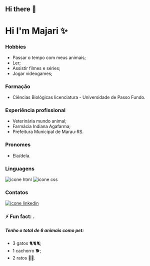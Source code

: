 ## Hi there 👋

<!--
**Majandsss/Majandsss** is a ✨ _special_ ✨ repository because its `README.md` (this file) appears on your GitHub profile.

Here are some ideas to get you started:

- 🔭 I’m currently working on ...
- 🌱 I’m currently learning ...
- 👯 I’m looking to collaborate on ...
- 🤔 I’m looking for help with ...
- 💬 Ask me about ...
- 📫 How to reach me: ...
- 😄 Pronouns: ...
- ⚡ Fun fact: ...
-->
# Hi I'm Majari ✨

### Hobbies
- Passar o tempo com meus animais;
- Ler;
- Assistir filmes e séries;
- Jogar videogames;

### Formação
- Ciências Biológicas licenciatura - Universidade de Passo Fundo.

### Experiência profissional
- Veterinária mundo animal;
- Farmácia Indiana Agafarma;
- Prefeitura Municipal de Marau-RS.

### Pronomes
- Ela/dela.

### Linguagens
![icone html](https://img.icons8.com/?size=50&id=7F3tKZpey25j&format=png&color=000000) ![icone css](https://img.icons8.com/?size=50&id=1045&format=png&color=000000) 

### Contatos
[![icone linkedin](https://img.icons8.com/?size=50&id=13930&format=png&color=000000)](https://www.linkedin.com/in/majari-andressa-da-silva-068474195/)

### ⚡ Fun fact: .
##### Tenho o total de 6 animais como pet: 
- 3 gatos 🐈🐈🐈;
- 1 cachorro 🐕;
- 2 ratos 🐀🐀.